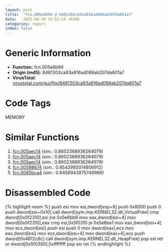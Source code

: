 ```yaml
---
layout: post
title:  "fcn.005e6b94 @ 8481303ca93a816ad088ab207da601a7"
date:   2021-08-30 15:52:19 +0300
categories: report
index: false
---
```


# Generic Information
- **Function:** fcn.005e6b94
- **Origin (md5):** 8481303ca93a816ad088ab207da601a7
- **VirusTotal:** [virustotal.com/gui/file/8481303ca93a816ad088ab207da601a7][virustotal_ref]

# Code Tags
<span class="tag" id="MEMORY">MEMORY</span>


# Similar Functions

1. [fcn.005aec14][similar_1_ref] (sim.: 0.8602368936264079)
2. [fcn.005aec14][similar_2_ref] (sim.: 0.8602368936264079)
3. [fcn.005aec14][similar_3_ref] (sim.: 0.8602368936264079)
4. [fcn.00598674][similar_4_ref] (sim.: 0.8542992014806912)
5. [fcn.0065bca4][similar_5_ref] (sim.: 0.8458943975748966)


# Disassembled Code

{% highlight nasm %}
push esi
mov esi,dword[esp+8]
push 0x8000
push 0
push dword[esi+0x10]
call dword[sym.imp.KERNEL32.dll_VirtualFree]
cmp dword[0x5f2310],esi
jne 0x5e6bb9
mov eax,dword[esi+4]
mov dword[0x5f2310],eax
cmp esi,0x5f02f0
je 0x5e6be1
mov eax,dword[esi+4]
mov ecx,dword[esi]
push esi
push 0
mov dword[eax],ecx
mov eax,dword[esi]
mov ecx,dword[esi+4]
mov dword[eax+4],ecx
push dword[0x4612c6c]
call dword[sym.imp.KERNEL32.dll_HeapFree]
pop esi
ret 
or dword[0x5f0300],0xffffffff
pop esi
ret 
{% endhighlight %}


[similar_1_ref]: /report/fcn.005aec14@eb03a31db82a6f11507dce47c754d9ee
[similar_2_ref]: /report/fcn.005aec14@792ba17bc3097e6be31d5d8d17300850
[similar_3_ref]: /report/fcn.005aec14@4e8d6f73c8261716f687f8d06429ef4d
[similar_4_ref]: /report/fcn.00598674@fd515d36e5c3696f076b92b737a2556c
[similar_5_ref]: /report/fcn.0065bca4@bcba729302fe28f65deb2b102a06324a
[virustotal_ref]: https://www.virustotal.com/gui/file/8481303ca93a816ad088ab207da601a7